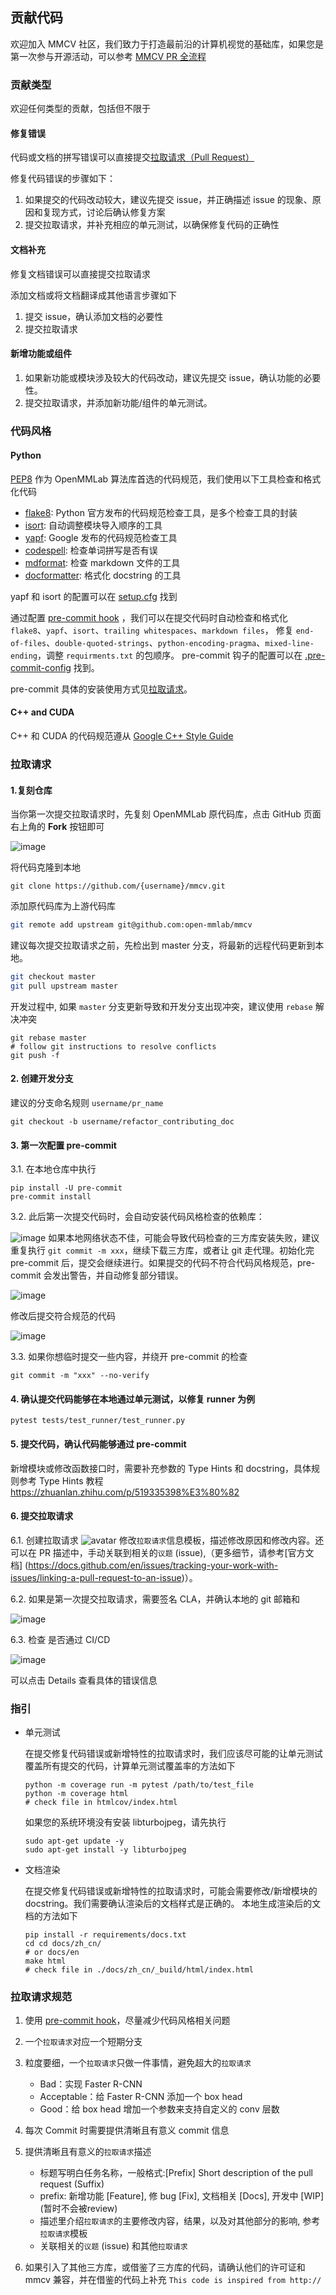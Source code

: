 ## 贡献代码

欢迎加入 MMCV 社区，我们致力于打造最前沿的计算机视觉的基础库，如果您是第一次参与开源活动，可以参考 [MMCV PR 全流程](<>)

### 贡献类型

欢迎任何类型的贡献，包括但不限于

#### 修复错误

代码或文档的拼写错误可以直接提交[拉取请求（Pull Request）](#%E6%8B%89%E5%8F%96%E8%AF%B7%E6%B1%82)

修复代码错误的步骤如下：

1. 如果提交的代码改动较大，建议先提交 issue，并正确描述 issue 的现象、原因和复现方式，讨论后确认修复方案
2. 提交拉取请求，并补充相应的单元测试，以确保修复代码的正确性

#### 文档补充

修复文档错误可以直接提交拉取请求

添加文档或将文档翻译成其他语言步骤如下

1. 提交 issue，确认添加文档的必要性
2. 提交拉取请求

#### 新增功能或组件

1. 如果新功能或模块涉及较大的代码改动，建议先提交 issue，确认功能的必要性。
2. 提交拉取请求，并添加新功能/组件的单元测试。

### 代码风格

#### Python

[PEP8](https://www.python.org/dev/peps/pep-0008/) 作为 OpenMMLab 算法库首选的代码规范，我们使用以下工具检查和格式化代码

- [flake8](https://github.com/PyCQA/flake8): Python 官方发布的代码规范检查工具，是多个检查工具的封装
- [isort](https://github.com/timothycrosley/isort): 自动调整模块导入顺序的工具
- [yapf](https://github.com/google/yapf): Google 发布的代码规范检查工具
- [codespell](https://github.com/codespell-project/codespell): 检查单词拼写是否有误
- [mdformat](https://github.com/executablebooks/mdformat): 检查 markdown 文件的工具
- [docformatter](https://github.com/myint/docformatter): 格式化 docstring 的工具

yapf 和 isort 的配置可以在 [setup.cfg](./setup.cfg) 找到

通过配置 [pre-commit hook](https://pre-commit.com/) ，我们可以在提交代码时自动检查和格式化 `flake8`、`yapf`、`isort`、`trailing whitespaces`、`markdown files`，
修复 `end-of-files`、`double-quoted-strings`、`python-encoding-pragma`、`mixed-line-ending`，调整 `requirments.txt` 的包顺序。
pre-commit 钩子的配置可以在 [.pre-commit-config](./.pre-commit-config.yaml) 找到。

pre-commit 具体的安装使用方式见[拉取请求](#%E6%8B%89%E5%8F%96%E8%AF%B7%E6%B1%82)。

#### C++ and CUDA

C++ 和 CUDA 的代码规范遵从 [Google C++ Style Guide](https://google.github.io/styleguide/cppguide.html)

### 拉取请求

#### 1.复刻仓库

当你第一次提交拉取请求时，先复刻 OpenMMLab 原代码库，点击 GitHub 页面右上角的 **Fork** 按钮即可

![image](https://user-images.githubusercontent.com/57566630/167305749-43c7f4e9-449b-4e98-ade5-0c9276d5c9ce.png)

将代码克隆到本地

```shell
git clone https://github.com/{username}/mmcv.git
```

添加原代码库为上游代码库

```bash
git remote add upstream git@github.com:open-mmlab/mmcv
```

建议每次提交拉取请求之前，先检出到 master 分支，将最新的远程代码更新到本地。

```bash
git checkout master
git pull upstream master
```

开发过程中, 如果 `master` 分支更新导致和开发分支出现冲突，建议使用 `rebase` 解决冲突

```shell
git rebase master
# follow git instructions to resolve conflicts
git push -f
```

#### 2. 创建开发分支

建议的分支命名规则 `username/pr_name`

```shell
git checkout -b username/refactor_contributing_doc
```

#### 3. 第一次配置 pre-commit

3.1. 在本地仓库中执行

```shell
pip install -U pre-commit
pre-commit install
```

3.2. 此后第一次提交代码时，会自动安装代码风格检查的依赖库：

![image](https://user-images.githubusercontent.com/57566630/173660750-3df20a63-cb66-4d33-a986-1f643f1d8aaf.png)
如果本地网络状态不佳，可能会导致代码检查的三方库安装失败，建议重复执行 `git commit -m xxx`，继续下载三方库，或者让
git 走代理。初始化完 pre-commit 后，提交会继续进行。如果提交的代码不符合代码风格规范，pre-commit 会发出警告，并自动修复部分错误。

![image](https://user-images.githubusercontent.com/57566630/167306461-3cb3b5bf-d9b3-4d5a-9c0a-34cfded8dbbc.png)

修改后提交符合规范的代码

![image](https://user-images.githubusercontent.com/57566630/167306496-d2b8daf7-d72c-4129-a0e8-175f8a32cc47.png)

3.3. 如果你想临时提交一些内容，并绕开 pre-commit 的检查

```shell
git commit -m "xxx" --no-verify
```

#### 4. 确认提交代码能够在本地通过单元测试，以修复 runner 为例

```shell
pytest tests/test_runner/test_runner.py
```

#### 5. 提交代码，确认代码能够通过 pre-commit

新增模块或修改函数接口时，需要补充参数的 Type Hints 和 docstring，具体规则参考 Type Hints 教程
https://zhuanlan.zhihu.com/p/519335398%E3%80%82

#### 6. 提交拉取请求

6.1. 创建拉取请求 ![avatar](../../en/_static/community/2.png)
修改`拉取请求`信息模板，描述修改原因和修改内容。还可以在 PR 描述中，手动关联到相关的`议题` (issue),（更多细节，请参考\[官方文档\]
(https://docs.github.com/en/issues/tracking-your-work-with-issues/linking-a-pull-request-to-an-issue)）。

6.2. 如果是第一次提交拉取请求，需要签名 CLA，并确认本地的 git 邮箱和

![image](https://user-images.githubusercontent.com/57566630/167307569-a794b967-6e28-4eac-a942-00deb657815f.png)

6.3. 检查 是否通过 CI/CD

![image](https://user-images.githubusercontent.com/57566630/167307490-f9ebf9fa-63c0-4d83-8ba1-081ea169eb3a.png)

可以点击 Details 查看具体的错误信息

### 指引

- 单元测试

  在提交修复代码错误或新增特性的拉取请求时，我们应该尽可能的让单元测试覆盖所有提交的代码，计算单元测试覆盖率的方法如下

  ```shell
  python -m coverage run -m pytest /path/to/test_file
  python -m coverage html
  # check file in htmlcov/index.html
  ```
  
  如果您的系统环境没有安装 libturbojpeg，请先执行
  ```shell
  sudo apt-get update -y
  sudo apt-get install -y libturbojpeg
  ```

- 文档渲染

  在提交修复代码错误或新增特性的拉取请求时，可能会需要修改/新增模块的 docstring。我们需要确认渲染后的文档样式是正确的。
  本地生成渲染后的文档的方法如下

  ```shell
  pip install -r requirements/docs.txt
  cd cd docs/zh_cn/
  # or docs/en
  make html
  # check file in ./docs/zh_cn/_build/html/index.html
  ```

### 拉取请求规范

1. 使用 [pre-commit hook](https://pre-commit.com)，尽量减少代码风格相关问题

2. 一个`拉取请求`对应一个短期分支

3. 粒度要细，一个`拉取请求`只做一件事情，避免超大的`拉取请求`

   - Bad：实现 Faster R-CNN
   - Acceptable：给 Faster R-CNN 添加一个 box head
   - Good：给 box head 增加一个参数来支持自定义的 conv 层数

4. 每次 Commit 时需要提供清晰且有意义 commit 信息

5. 提供清晰且有意义的`拉取请求`描述

   - 标题写明白任务名称，一般格式:\[Prefix\] Short description of the pull request (Suffix)
   - prefix: 新增功能 \[Feature\], 修 bug \[Fix\], 文档相关 \[Docs\], 开发中 \[WIP\] (暂时不会被review)
   - 描述里介绍`拉取请求`的主要修改内容，结果，以及对其他部分的影响, 参考`拉取请求`模板
   - 关联相关的`议题` (issue) 和其他`拉取请求`

6. 如果引入了其他三方库，或借鉴了三方库的代码，请确认他们的许可证和 mmcv 兼容，并在借鉴的代码上补充 `This code is inspired from http://`
